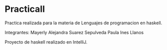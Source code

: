 # PracticaII
Practica realizada para la materia de Lenguajes de programacion en haskell.

Integrantes:
Mayerly Alejandra Suarez Sepulveda
Paula Ines Llanos

Proyecto de haskell realizado en IntelliJ.
